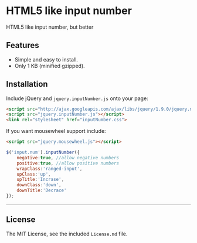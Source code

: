 # HTML5 like input number

HTML5 like input number, but better

## Features

- Simple and easy to install.
- Only 1 KB (minified gzipped).

## Installation

Include jQuery and `jquery.inputNumber.js` onto your page:

```html
<script src="http://ajax.googleapis.com/ajax/libs/jquery/1.9.0/jquery.min.js"></script>
<script src="jquery.inputNumber.js"></script>
<link rel="stylesheet" href="inputNumber.css">
```
If you want mousewheel support include:

```html
<script src="jquery.mousewheel.js"></script>
```

```javascript
$('input.num').inputNumber({
	negative:true, //allow negative numbers
	positive:true, //allow positive numbers
	wrapClass:'ranged-input',
	upClass:'up',
	upTitle:'Incrase',
	downClass:'down',
	downTitle:'Decrace'
});
```

---

## License

The MIT License, see the included `License.md` file.